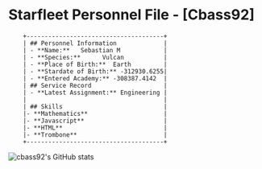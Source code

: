 # Starfleet Personnel File - [Cbass92]
```
    +--------------------------------------+
    | ## Personnel Information             |
    | - **Name:**   Sebastian M            |
    | - **Species:**      Vulcan           |
    | - **Place of Birth:**  Earth         |
    | - **Stardate of Birth:** -312930.6255|
    | - **Entered Academy:** -308387.4142  |
    | ## Service Record                    |
    | - **Latest Assignment:** Engineering |
    |                                      |
    | ## Skills                            |
    |- **Mathematics**                     |
    |- **Javascript**                      |
    |- **HTML**                            |
    |- **Trombone**                        |
    +--------------------------------------+
```
![cbass92's GitHub stats](https://github-readme-stats.vercel.app/api?username=sebastian-92&theme=tokyonight&show_icons=true)
